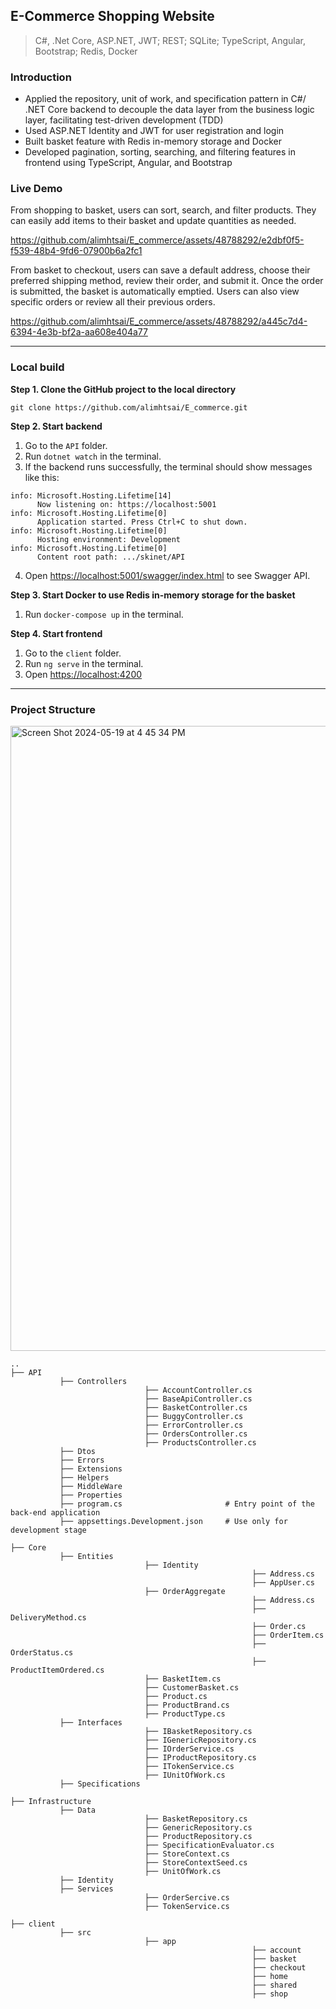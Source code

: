 ## E-Commerce Shopping Website 
> C#, .Net Core, ASP.NET, JWT; REST; SQLite; TypeScript, Angular, Bootstrap; Redis, Docker

### Introduction
* Applied the repository, unit of work, and specification pattern in C#/ .NET Core backend to decouple the data layer from the business logic layer, facilitating test-driven development (TDD)
* Used ASP.NET Identity and JWT for user registration and login
* Built basket feature with Redis in-memory storage and Docker
* Developed pagination, sorting, searching, and filtering features in frontend using TypeScript, Angular, and Bootstrap

### Live Demo
From shopping to basket, users can sort, search, and filter products. They can easily add items to their basket and update quantities as needed.

https://github.com/alimhtsai/E_commerce/assets/48788292/e2dbf0f5-f539-48b4-9fd6-07900b6a2fc1

From basket to checkout, users can save a default address, choose their preferred shipping method, review their order, and submit it. Once the order is submitted, the basket is automatically emptied. Users can also view specific orders or review all their previous orders.

https://github.com/alimhtsai/E_commerce/assets/48788292/a445c7d4-6394-4e3b-bf2a-aa608e404a77

----

### Local build
<b>Step 1. Clone the GitHub project to the local directory</b>

`git clone https://github.com/alimhtsai/E_commerce.git`

<b>Step 2. Start backend</b>
1. Go to the `API` folder.
2. Run `dotnet watch` in the terminal.
3. If the backend runs successfully, the terminal should show messages like this:
```shell
info: Microsoft.Hosting.Lifetime[14]
      Now listening on: https://localhost:5001
info: Microsoft.Hosting.Lifetime[0]
      Application started. Press Ctrl+C to shut down.
info: Microsoft.Hosting.Lifetime[0]
      Hosting environment: Development
info: Microsoft.Hosting.Lifetime[0]
      Content root path: .../skinet/API
```
4. Open [https://localhost:5001/swagger/index.html](https://localhost:5001/swagger/index.html) to see Swagger API.

<b>Step 3. Start Docker to use Redis in-memory storage for the basket</b>
1. Run `docker-compose up` in the terminal.

<b>Step 4. Start frontend</b>
1. Go to the `client` folder.
2. Run `ng serve` in the terminal.
3. Open [https://localhost:4200](https://localhost:4200/)

----

### Project Structure

<img width="1000" alt="Screen Shot 2024-05-19 at 4 45 34 PM" src="https://github.com/alimhtsai/E_commerce/assets/48788292/1188d7de-715e-412c-bb64-92aba618458d">

```
..
├── API                
           ├── Controllers
                              ├── AccountController.cs
                              ├── BaseApiController.cs
                              ├── BasketController.cs
                              ├── BuggyController.cs
                              ├── ErrorController.cs
                              ├── OrdersController.cs
                              ├── ProductsController.cs
           ├── Dtos
           ├── Errors
           ├── Extensions
           ├── Helpers
           ├── MiddleWare
           ├── Properties
           ├── program.cs                       # Entry point of the back-end application
           ├── appsettings.Development.json     # Use only for development stage

├── Core
           ├── Entities
                              ├── Identity
                                                      ├── Address.cs
                                                      ├── AppUser.cs
                              ├── OrderAggregate
                                                      ├── Address.cs
                                                      ├── DeliveryMethod.cs
                                                      ├── Order.cs
                                                      ├── OrderItem.cs
                                                      ├── OrderStatus.cs
                                                      ├── ProductItemOrdered.cs
                              ├── BasketItem.cs
                              ├── CustomerBasket.cs
                              ├── Product.cs
                              ├── ProductBrand.cs
                              ├── ProductType.cs
           ├── Interfaces
                              ├── IBasketRepository.cs
                              ├── IGenericRepository.cs
                              ├── IOrderService.cs
                              ├── IProductRepository.cs
                              ├── ITokenService.cs
                              ├── IUnitOfWork.cs
           ├── Specifications

├── Infrastructure
           ├── Data
                              ├── BasketRepository.cs
                              ├── GenericRepository.cs
                              ├── ProductRepository.cs
                              ├── SpecificationEvaluator.cs
                              ├── StoreContext.cs
                              ├── StoreContextSeed.cs
                              ├── UnitOfWork.cs
           ├── Identity
           ├── Services
                              ├── OrderSercive.cs
                              ├── TokenService.cs

├── client
           ├── src
                              ├── app
                                                      ├── account
                                                      ├── basket
                                                      ├── checkout
                                                      ├── home
                                                      ├── shared
                                                      ├── shop
```


